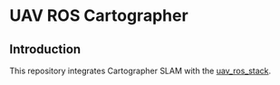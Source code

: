 # UAV ROS Cartographer

## Introduction

This repository integrates Cartographer SLAM with the [uav_ros_stack](https://github.com/larics/uav_ros_stack).